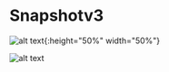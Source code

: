 # Snapshotv3


![alt text](https://i.imgur.com/tOgJ6B7.png){:height="50%" width="50%"}


![alt text](https://i.imgur.com/xkHjBpI.gif)
